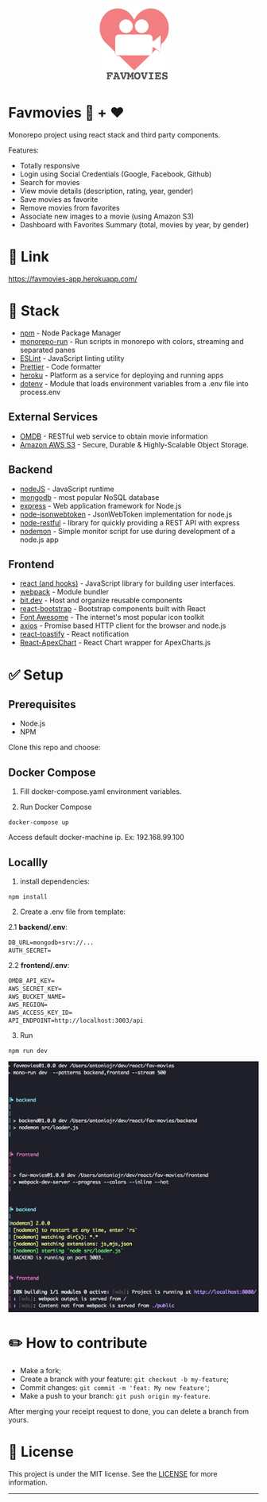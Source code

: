 <h1 align="center">
    <img height="150px" src="https://github.com/antonio-junior/fav-movies/blob/master/frontend/src/assets/logofull.png" />
</h1>

# Favmovies :movie_camera: + :heart:

Monorepo project using react stack and third party components.

Features:

- Totally responsive
- Login using Social Credentials (Google, Facebook, Github)
- Search for movies
- View movie details (description, rating, year, gender)
- Save movies as favorite
- Remove movies from favorites
- Associate new images to a movie (using Amazon S3)
- Dashboard with Favorites Summary (total, movies by year, by gender)

# :link: Link

https://favmovies-app.herokuapp.com/

# :rocket: Stack

- [npm](https://www.npmjs.com) - Node Package Manager
- [monorepo-run](https://github.com/Akryum/monorepo-run#readme) - Run scripts in monorepo with colors, streaming and separated panes
- [ESLint](https://eslint.org/) - JavaScript linting utility
- [Prettier](https://prettier.io/) - Code formatter
- [heroku](https://www.heroku.com/) - Platform as a service for deploying and running apps
- [dotenv](https://github.com/motdotla/dotenv#readme) - Module that loads environment variables from a .env file into process.env

## External Services

- [OMDB](http://www.omdbapi.com/) - RESTful web service to obtain movie information
- [Amazon AWS S3](https://aws.amazon.com/pt/s3/) - Secure, Durable & Highly-Scalable Object Storage.

## Backend

- [nodeJS](https://nodejs.org/en/) - JavaScript runtime
- [mongodb](https://www.mongodb.com/) - most popular NoSQL database
- [express](https://www.mongodb.com/) - Web application framework for Node.js
- [node-jsonwebtoken](https://github.com/auth0/node-jsonwebtoken) - JsonWebToken implementation for node.js
- [node-restful](https://www.npmjs.com/package/node-restful) - library for quickly providing a REST API with express
- [nodemon](https://nodemon.io/) - Simple monitor script for use during development of a node.js app

## Frontend

- [react (and hooks)](https://pt-br.reactjs.org/) - JavaScript library for building user interfaces.
- [webpack](https://webpack.js.org/) - Module bundler
- [bit.dev](https://bit.dev/) - Host and organize reusable components
- [react-bootstrap](https://react-bootstrap.github.io/) - Bootstrap components built with React
- [Font Awesome](https://github.com/FortAwesome/Font-Awesome) - The internet's most popular icon toolkit
- [axios](https://github.com/axios/axios) - Promise based HTTP client for the browser and node.js
- [react-toastify](https://fkhadra.github.io/react-toastify/) - React notification
- [React-ApexChart](https://apexcharts.com/docs/react-charts/) - React Chart wrapper for ApexCharts.js

# :white_check_mark: Setup

## Prerequisites
* Node.js
* NPM

Clone this repo and choose:

## Docker Compose

1. Fill docker-compose.yaml environment variables.

2. Run Docker Compose
```
docker-compose up
```
Access default docker-machine ip. Ex: 192.168.99.100 

## Locallly

1. install dependencies:
```
npm install
```

2. Create a .env file from template:

2.1 **backend/.env**:
```
DB_URL=mongodb+srv://...
AUTH_SECRET=
```

2.2 **frontend/.env**:
```
OMDB_API_KEY=
AWS_SECRET_KEY=
AWS_BUCKET_NAME=
AWS_REGION=
AWS_ACCESS_KEY_ID=
API_ENDPOINT=http://localhost:3003/api
```

3. Run
```
npm run dev
```

<img src="https://github.com/antonio-junior/fav-movies/blob/master/monorepo.png" />

# :pencil2: How to contribute

-   Make a fork;
-   Create a branck with your feature:  `git checkout -b my-feature`;
-   Commit changes:  `git commit -m 'feat: My new feature'`;
-   Make a push to your branch:  `git push origin my-feature`.

After merging your receipt request to done, you can delete a branch from yours.

# :memo: License
This project is under the MIT license. See the [LICENSE](https://github.com/antonio-junior/fav-movies/blob/master/LICENSE) for more information.

----------

